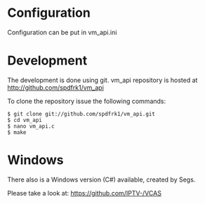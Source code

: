 Configuration
===========
Configuration can be put in vm_api.ini


Development
===========
The development is done using git. vm_api repository is hosted
at http://github.com/spdfrk1/vm_api

To clone the repository issue the following commands:

	$ git clone git://github.com/spdfrk1/vm_api.git
	$ cd vm_api
	$ nano vm_api.c
	$ make
   

Windows
===========
There also is a Windows version (C#) available, created by Segs. 

Please take a look at: https://github.com/IPTV-/VCAS
